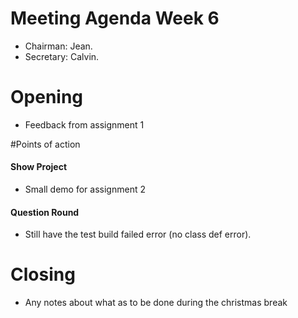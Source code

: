 # Meeting Agenda Week 6
- Chairman: Jean.
- Secretary: Calvin.

# Opening
- Feedback from assignment 1

#Points of action
#### Show Project
- Small demo for assignment 2

#### Question Round
- Still have the test build failed error (no class def error).

# Closing
- Any notes about what as to be done during the christmas break
